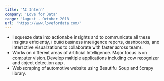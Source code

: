 ```yaml
---
title: 'AI Intern'
company: 'Love for Data'
range: 'August - October 2018'
url: 'https://www.lovefordata.com/'
---
```


-  I squeeze data into actionable insights and to communicate all these insights efficiently, I build business intelligence reports, dashboards, and interactive visualizations to collaborate with faster across teams. 
- Works on different areas of Artificial Intelligence. Major focus is on computer vision. Develop multiple applications including cow recognizer and object detection app .
-  Web scraping of automotive website using Beautiful Soup and Scrapy library.
